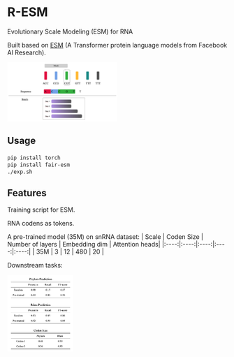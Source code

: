 # R-ESM
Evolutionary Scale Modeling (ESM) for RNA

Built based on [ESM](https://github.com/facebookresearch/esm) (A Transformer protein language models from Facebook AI Research).

<img src=asset/intro.png width="50%" height="50%"/>

## Usage
```shell
pip install torch
pip install fair-esm
./exp.sh 
```
## Features
Training script for ESM.

RNA codens as tokens.


A pre-trained model (35M) on snRNA dataset:
| Scale | Coden Size | Number of layers | Embedding dim | Attention heads|
|:----:|:----:|:----:|:----:|:----:|
| 35M | 3 | 12 | 480 | 20 |

Downstream tasks:

<img src=asset/downstream.png width="30%" height="30%" />

